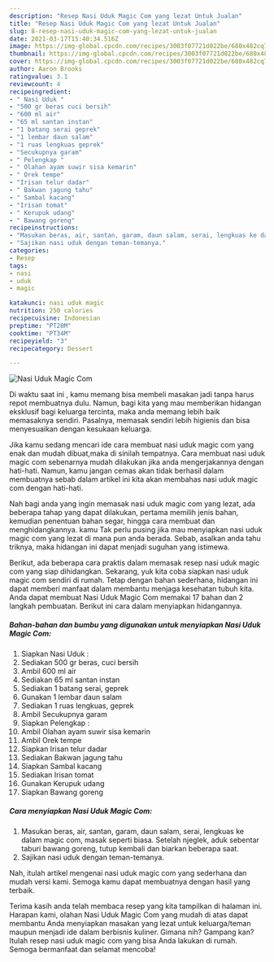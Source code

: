 ```yaml
---
description: "Resep Nasi Uduk Magic Com yang lezat Untuk Jualan"
title: "Resep Nasi Uduk Magic Com yang lezat Untuk Jualan"
slug: 8-resep-nasi-uduk-magic-com-yang-lezat-untuk-jualan
date: 2021-03-17T15:40:34.516Z
image: https://img-global.cpcdn.com/recipes/3003f07721d022be/680x482cq70/nasi-uduk-magic-com-foto-resep-utama.jpg
thumbnail: https://img-global.cpcdn.com/recipes/3003f07721d022be/680x482cq70/nasi-uduk-magic-com-foto-resep-utama.jpg
cover: https://img-global.cpcdn.com/recipes/3003f07721d022be/680x482cq70/nasi-uduk-magic-com-foto-resep-utama.jpg
author: Aaron Brooks
ratingvalue: 3.1
reviewcount: 4
recipeingredient:
- " Nasi Uduk "
- "500 gr beras cuci bersih"
- "600 ml air"
- "65 ml santan instan"
- "1 batang serai geprek"
- "1 lembar daun salam"
- "1 ruas lengkuas geprek"
- "Secukupnya garam"
- " Pelengkap "
- " Olahan ayam suwir sisa kemarin"
- " Orek tempe"
- "Irisan telur dadar"
- " Bakwan jagung tahu"
- " Sambal kacang"
- "Irisan tomat"
- " Kerupuk udang"
- " Bawang goreng"
recipeinstructions:
- "Masukan beras, air, santan, garam, daun salam, serai, lengkuas ke dalam magic com, masak seperti biasa. Setelah njeglek, aduk sebentar taburi bawang goreng, tutup kembali dan biarkan beberapa saat."
- "Sajikan nasi uduk dengan teman-temanya."
categories:
- Resep
tags:
- nasi
- uduk
- magic

katakunci: nasi uduk magic 
nutrition: 250 calories
recipecuisine: Indonesian
preptime: "PT20M"
cooktime: "PT34M"
recipeyield: "3"
recipecategory: Dessert

---
```



![Nasi Uduk Magic Com](https://img-global.cpcdn.com/recipes/3003f07721d022be/680x482cq70/nasi-uduk-magic-com-foto-resep-utama.jpg)

Di waktu  saat ini , kamu memang bisa membeli masakan jadi tanpa harus repot membuatnya dulu. Namun, bagi kita yang mau memberikan hidangan eksklusif bagi keluarga tercinta, maka anda memang lebih baik memasaknya sendiri. Pasalnya, memasak sendiri lebih higienis dan bisa menyesuaikan dengan kesukaan keluarga.

Jika kamu sedang mencari ide cara membuat nasi uduk magic com yang enak dan mudah dibuat,maka di sinilah tempatnya. Cara membuat nasi uduk magic com  sebenarnya mudah dilakukan jika anda mengerjakannya dengan hati-hati. Namun, kamu jangan cemas akan tidak berhasil dalam membuatnya 
sebab dalam artikel ini kita akan membahas nasi uduk magic com dengan hati-hati.  



Nah bagi anda yang ingin memasak nasi uduk magic com yang lezat, ada beberapa tahap yang dapat dilakukan, pertama memilih jenis bahan, kemudian penentuan bahan segar, hingga cara membuat dan menghidangkannya. kamu Tak perlu pusing jika mau menyiapkan nasi uduk magic com yang lezat di mana pun anda berada. Sebab, asalkan anda  tahu triknya, maka hidangan ini dapat menjadi suguhan yang istimewa.

Berikut, ada beberapa cara praktis  dalam memasak resep nasi uduk magic com yang siap dihidangkan. Sekarang, yuk kita coba siapkan nasi uduk magic com sendiri di rumah. Tetap dengan bahan sederhana, hidangan ini dapat memberi manfaat dalam membantu menjaga kesehatan tubuh kita. Anda dapat membuat Nasi Uduk Magic Com memakai 17 bahan dan 2 langkah pembuatan. Berikut ini cara dalam menyiapkan hidangannya.

<!--inarticleads1-->

##### Bahan-bahan dan bumbu yang digunakan untuk menyiapkan Nasi Uduk Magic Com:

1. Siapkan  Nasi Uduk :
1. Sediakan 500 gr beras, cuci bersih
1. Ambil 600 ml air
1. Sediakan 65 ml santan instan
1. Sediakan 1 batang serai, geprek
1. Gunakan 1 lembar daun salam
1. Sediakan 1 ruas lengkuas, geprek
1. Ambil Secukupnya garam
1. Siapkan  Pelengkap :
1. Ambil  Olahan ayam suwir sisa kemarin
1. Ambil  Orek tempe
1. Siapkan Irisan telur dadar
1. Sediakan  Bakwan jagung tahu
1. Siapkan  Sambal kacang
1. Sediakan Irisan tomat
1. Gunakan  Kerupuk udang
1. Siapkan  Bawang goreng




<!--inarticleads2-->

##### Cara menyiapkan Nasi Uduk Magic Com:

1. Masukan beras, air, santan, garam, daun salam, serai, lengkuas ke dalam magic com, masak seperti biasa. Setelah njeglek, aduk sebentar taburi bawang goreng, tutup kembali dan biarkan beberapa saat.
1. Sajikan nasi uduk dengan teman-temanya.




Nah, itulah artikel mengenai  nasi uduk magic com  yang sederhana dan mudah versi kami. Semoga kamu dapat membuatnya dengan hasil yang terbaik. 

Terima kasih anda telah membaca resep yang kita tampilkan di halaman ini. Harapan kami, olahan  Nasi Uduk Magic Com yang mudah di atas dapat membantu Anda menyiapkan masakan yang lezat untuk keluarga/teman maupun menjadi ide dalam berbisnis kuliner. Gimana nih? Gampang kan? Itulah resep nasi uduk magic com yang bisa Anda lakukan di rumah. Semoga bermanfaat dan selamat mencoba!

